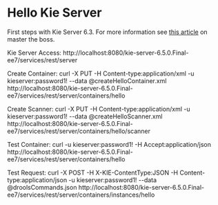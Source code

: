 # Hello Kie Server
First steps with Kie Server 6.3. For more information see [this article](http://www.mastertheboss.com/jboss-jbpm/jbpm6/running-rules-on-wildfly-with-kie-server) on master the boss.

Kie Server Access: http://localhost:8080/kie-server-6.5.0.Final-ee7/services/rest/server

Create Container: curl -X PUT -H Content-type:application/xml -u kieserver:password1! --data @createHelloContainer.xml http://localhost:8080/kie-server-6.5.0.Final-ee7/services/rest/server/containers/hello

Create Scanner: curl -X PUT -H Content-type:application/xml -u kieserver:password1! --data @createHelloScanner.xml http://localhost:8080/kie-server-6.5.0.Final-ee7/services/rest/server/containers/hello/scanner

Test Container: curl -u kieserver:password1! -H Accept:application/json http://localhost:8080/kie-server-6.5.0.Final-ee7/services/rest/server/containers/hello

Test Request: curl -X POST -H X-KIE-ContentType:JSON -H Content-type:application/json -u kieserver:password1! --data @droolsCommands.json http://localhost:8080/kie-server-6.5.0.Final-ee7/services/rest/server/containers/instances/hello